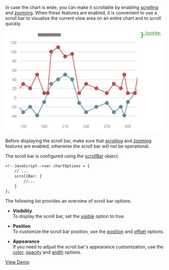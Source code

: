 In case the chart is wide, you can make it scrollable by enabling [scrolling](/api-reference/20%20Data%20Visualization%20Widgets/dxChart/1%20Configuration/scrollingMode.md '/Documentation/ApiReference/Data_Visualization_Widgets/dxChart/Configuration/#scrollingMode') and [zooming](/api-reference/20%20Data%20Visualization%20Widgets/dxChart/1%20Configuration/zoomingMode.md '/Documentation/ApiReference/Data_Visualization_Widgets/dxChart/Configuration/#zoomingMode'). When these features are enabled, it is convenient to use a scroll bar to visualize the current view area on an entire chart and to scroll quickly.

![Scroll Bar](/images/ChartJS/Chart_ScrollBar.png)

Before displaying the scroll bar, make sure that [scrolling](/api-reference/20%20Data%20Visualization%20Widgets/dxChart/1%20Configuration/scrollingMode.md '/Documentation/ApiReference/Data_Visualization_Widgets/dxChart/Configuration/#scrollingMode') and [zooming](/api-reference/20%20Data%20Visualization%20Widgets/dxChart/1%20Configuration/zoomingMode.md '/Documentation/ApiReference/Data_Visualization_Widgets/dxChart/Configuration/#zoomingMode') features are enabled,  otherwise the scroll bar will not be operational. 

The scroll bar is configured using the [scrollBar](/api-reference/20%20Data%20Visualization%20Widgets/dxChart/1%20Configuration/scrollBar '/Documentation/ApiReference/Data_Visualization_Widgets/dxChart/Configuration/scrollBar/') object.

	<!--JavaScript-->var chartOptions = {
        // ...
		scrollBar: {
			//...
		}
	};


The following list provides an overview of scroll bar options.

* **Visibility**	
To display the scroll bar, set the [visible](/api-reference/20%20Data%20Visualization%20Widgets/dxChart/1%20Configuration/scrollBar/visible.md '/Documentation/ApiReference/Data_Visualization_Widgets/dxChart/Configuration/scrollBar/#visible') option to *true*. 

* **Position**	
To customize the scroll bar position, use the [position](/api-reference/20%20Data%20Visualization%20Widgets/dxChart/1%20Configuration/scrollBar/position.md '/Documentation/ApiReference/Data_Visualization_Widgets/dxChart/Configuration/scrollBar/#position') and [offset](/api-reference/20%20Data%20Visualization%20Widgets/dxChart/1%20Configuration/scrollBar/offset.md '/Documentation/ApiReference/Data_Visualization_Widgets/dxChart/Configuration/scrollBar/#offset') options. 

* **Appearance**	
If you need to adjust the scroll bar's appearance customization, use the [color](/api-reference/20%20Data%20Visualization%20Widgets/dxChart/1%20Configuration/scrollBar/color.md '/Documentation/ApiReference/Data_Visualization_Widgets/dxChart/Configuration/scrollBar/#color'), [opacity](/api-reference/20%20Data%20Visualization%20Widgets/dxChart/1%20Configuration/scrollBar/opacity.md '/Documentation/ApiReference/Data_Visualization_Widgets/dxChart/Configuration/scrollBar/#opacity') and [width](/api-reference/20%20Data%20Visualization%20Widgets/dxChart/1%20Configuration/scrollBar/width.md '/Documentation/ApiReference/Data_Visualization_Widgets/dxChart/Configuration/scrollBar/#width') options.

<a href="http://js.devexpress.com/Demos/WidgetsGallery/#demo/chartschartsadvancedfeatures011_zoomingwithscroll/" class="button orange small fix-width-155" style="margin-right: 20px;" target="_blank">View Demo</a>